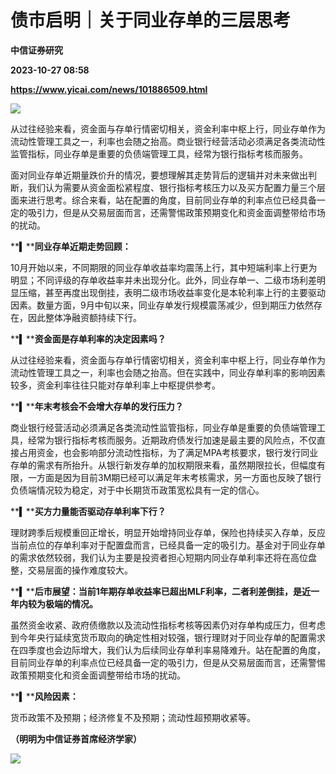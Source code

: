 # 债市启明｜关于同业存单的三层思考
**中信证券研究**

**2023-10-27 08:58**

**https://www.yicai.com/news/101886509.html**

![](https://imgcdn.yicai.com/uppics/slides/2023/10/f169013850d24c1fa88866b3f921f835.jpg)

从过往经验来看，资金面与存单行情密切相关，资金利率中枢上行，同业存单作为流动性管理工具之一，利率也会随之抬高。商业银行经营活动必须满足各类流动性监管指标，同业存单是重要的负债端管理工具，经常为银行指标考核而服务。

面对同业存单近期量跌价升的情况，要想理解其走势背后的逻辑并对未来做出判断，我们认为需要从资金面松紧程度、银行指标考核压力以及买方配置力量三个层面来进行思考。综合来看，站在配置的角度，目前同业存单的利率点位已经具备一定的吸引力，但是从交易层面而言，还需警惕政策预期变化和资金面调整带给市场的扰动。

**▍****同业存单近期走势回顾：**

10月开始以来，不同期限的同业存单收益率均震荡上行，其中短端利率上行更为明显；不同评级的存单收益率并未出现分化。此外，同业存单一、二级市场利差明显压缩，甚至再度出现倒挂，表明二级市场收益率变化是本轮利率上行的主要驱动因素。数量方面，9月中旬以来，同业存单发行规模震荡减少，但到期压力依然存在，因此整体净融资额持续下行。

**▍****资金面是存单利率的决定因素吗？**

从过往经验来看，资金面与存单行情密切相关，资金利率中枢上行，同业存单作为流动性管理工具之一，利率也会随之抬高。但在实践中，同业存单利率的影响因素较多，资金利率往往只能对存单利率上中枢提供参考。

**▍****年末考核会不会增大存单的发行压力？**

商业银行经营活动必须满足各类流动性监管指标，同业存单是重要的负债端管理工具，经常为银行指标考核而服务。近期政府债发行加速是最主要的风险点，不仅直接占用资金，也会影响部分流动性指标，为了满足MPA考核要求，银行发行同业存单的需求有所抬升。从银行新发存单的加权期限来看，虽然期限拉长，但幅度有限，一方面是因为目前3M期已经可以满足年末考核需求，另一方面也反映了银行负债端情况较为稳定，对于中长期货币政策宽松具有一定的信心。

**▍****买方力量能否驱动存单利率下行？**

理财跨季后规模重回正增长，明显开始增持同业存单，保险也持续买入存单，反应当前点位的存单利率对于配置盘而言，已经具备一定的吸引力。基金对于同业存单的需求依然较弱，我们认为主要是投资者担心短期内同业存单利率还将在高位盘整，交易层面的操作难度较大。

**▍****后市展望：当前1年期存单收益率已超出MLF利率，二者利差倒挂，是近一年内较为极端的情况。**

虽然资金收紧、政府债缴款以及流动性指标考核等因素仍对存单构成压力，但考虑到今年央行延续宽货币取向的确定性相对较强，银行理财对于同业存单的配置需求在四季度也会边际增大，我们认为后续同业存单利率易降难升。站在配置的角度，目前同业存单的利率点位已经具备一定的吸引力，但是从交易层面而言，还需警惕政策预期变化和资金面调整带给市场的扰动。

**▍****风险因素：**

货币政策不及预期；经济修复不及预期；流动性超预期收紧等。

**（明明为中信证券首席经济学家）**

**![](https://imgcdn.yicai.com/uppics/images/2023/10/9d7b1c544c75420127b983e75b421282.jpg)**